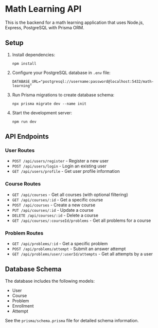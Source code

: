 # Math Learning API

This is the backend for a math learning application that uses Node.js, Express, PostgreSQL with Prisma ORM.

## Setup

1. Install dependencies:
   ```
   npm install
   ```

2. Configure your PostgreSQL database in `.env` file:
   ```
   DATABASE_URL="postgresql://username:password@localhost:5432/math-learning"
   ```

3. Run Prisma migrations to create database schema:
   ```
   npx prisma migrate dev --name init
   ```

4. Start the development server:
   ```
   npm run dev
   ```

## API Endpoints

### User Routes
- `POST /api/users/register` - Register a new user
- `POST /api/users/login` - Login an existing user
- `GET /api/users/profile` - Get user profile information

### Course Routes
- `GET /api/courses` - Get all courses (with optional filtering)
- `GET /api/courses/:id` - Get a specific course
- `POST /api/courses` - Create a new course
- `PUT /api/courses/:id` - Update a course
- `DELETE /api/courses/:id` - Delete a course
- `GET /api/courses/:courseId/problems` - Get all problems for a course

### Problem Routes
- `GET /api/problems/:id` - Get a specific problem
- `POST /api/problems/attempt` - Submit an answer attempt
- `GET /api/problems/user/:userId/attempts` - Get all attempts by a user

## Database Schema

The database includes the following models:
- User
- Course
- Problem
- Enrollment
- Attempt

See the `prisma/schema.prisma` file for detailed schema information.
